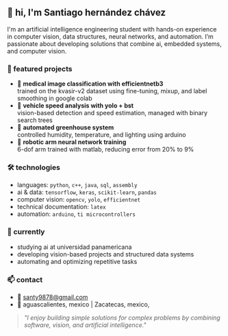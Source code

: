 ## 👋 hi, I'm Santiago hernández chávez

I'm an artificial intelligence engineering student with hands-on experience in computer vision, data structures, neural networks, and automation. I’m passionate about developing solutions that combine ai, embedded systems, and computer vision.

### 🚀 featured projects
- 🧠 **medical image classification with efficientnetb3**  
  trained on the kvasir-v2 dataset using fine-tuning, mixup, and label smoothing in google colab  
- 🚗 **vehicle speed analysis with yolo + bst**  
  vision-based detection and speed estimation, managed with binary search trees  
- 🌿 **automated greenhouse system**  
  controlled humidity, temperature, and lighting using arduino  
- 🤖 **robotic arm neural network training**  
  6-dof arm trained with matlab, reducing error from 20% to 9%

### 🛠️ technologies
- languages: `python`, `c++`, `java`, `sql`, `assembly`
- ai & data: `tensorflow`, `keras`, `scikit-learn`, `pandas`
- computer vision: `opencv`, `yolo`, `efficientnet`
- technical documentation: `latex`
- automation: `arduino`, `ti microcontrollers`

### 🌱 currently
- studying ai at universidad panamericana  
- developing vision-based projects and structured data systems  
- automating and optimizing repetitive tasks

### 📫 contact
- 📧 santy9878@gmail.com  
- 📍 aguascalientes, mexico | Zacatecas, mexico,

> *"I enjoy building simple solutions for complex problems by combining software, vision, and artificial intelligence."*

